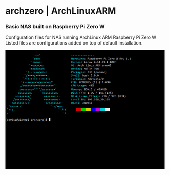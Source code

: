 # archzero | ArchLinuxARM
### Basic NAS built on Raspberry Pi Zero W
Configuration files for NAS running ArchLinux ARM Raspberry Pi Zero W  
Listed files are configurations added on top of default installation.

![Screenshot](screenshot_001.jpg)
